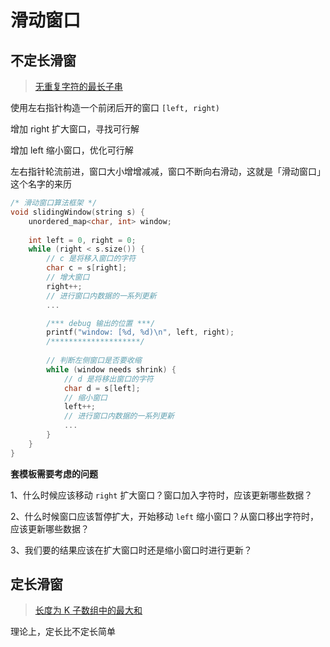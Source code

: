 # 滑动窗口

## 不定长滑窗

> [无重复字符的最长子串](https://leetcode.cn/problems/longest-substring-without-repeating-characters/)

使用左右指针构造一个前闭后开的窗口 `[left, right)`

增加 right 扩大窗口，寻找可行解

增加 left 缩小窗口，优化可行解

左右指针轮流前进，窗口大小增增减减，窗口不断向右滑动，这就是「滑动窗口」这个名字的来历

```c++
/* 滑动窗口算法框架 */
void slidingWindow(string s) {
    unordered_map<char, int> window;
    
    int left = 0, right = 0;
    while (right < s.size()) {
        // c 是将移入窗口的字符
        char c = s[right];
        // 增大窗口
        right++;
        // 进行窗口内数据的一系列更新
        ...

        /*** debug 输出的位置 ***/
        printf("window: [%d, %d)\n", left, right);
        /********************/
        
        // 判断左侧窗口是否要收缩
        while (window needs shrink) {
            // d 是将移出窗口的字符
            char d = s[left];
            // 缩小窗口
            left++;
            // 进行窗口内数据的一系列更新
            ...
        }
    }
}
```

**套模板需要考虑的问题**

1、什么时候应该移动 `right` 扩大窗口？窗口加入字符时，应该更新哪些数据？

2、什么时候窗口应该暂停扩大，开始移动 `left` 缩小窗口？从窗口移出字符时，应该更新哪些数据？

3、我们要的结果应该在扩大窗口时还是缩小窗口时进行更新？

## 定长滑窗

> [长度为 K 子数组中的最大和](https://leetcode.cn/problems/maximum-sum-of-distinct-subarrays-with-length-k/)

理论上，定长比不定长简单
